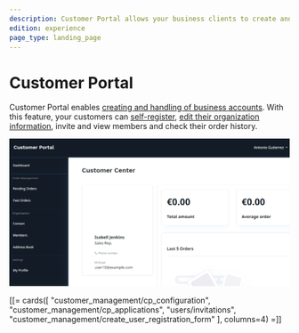 ```yaml
---
description: Customer Portal allows your business clients to create and manage their company accounts.
edition: experience
page_type: landing_page
---
```


# Customer Portal

Customer Portal enables [creating and handling of business accounts](https://doc.ibexa.co/projects/userguide/en/master/customer_management/manage_customers/).
With this feature, your customers can [self-register](https://doc.ibexa.co/projects/userguide/en/master/customer_management/customer_portal/),
[edit their organization information](https://doc.ibexa.co/projects/userguide/en/latest/shop_administration/customer_portal/),
invite and view members and check their order history.

![Customer Portal dashboard](img/cp_dashboard_customer_portal.png)

[[= cards([
"customer_management/cp_configuration",
"customer_management/cp_applications",
"users/invitations",
"customer_management/create_user_registration_form"
], columns=4) =]]

